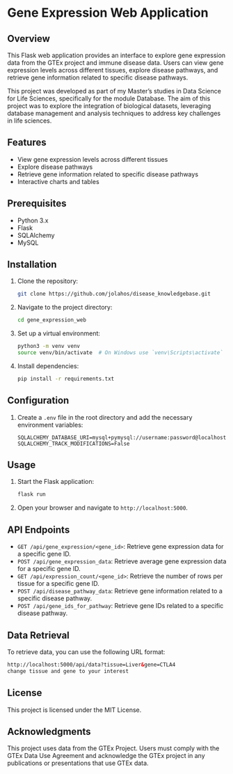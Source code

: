 # Gene Expression Web Application

## Overview
This Flask web application provides an interface to explore gene expression data from the GTEx project and immune disease data. Users can view gene expression levels across different tissues, explore disease pathways, and retrieve gene information related to specific disease pathways.

This project was developed as part of my Master’s studies in Data Science for Life Sciences, specifically for the module Database. The aim of this project was to explore the integration of biological datasets, leveraging database management and analysis techniques to address key challenges in life sciences.

## Features
- View gene expression levels across different tissues
- Explore disease pathways
- Retrieve gene information related to specific disease pathways
- Interactive charts and tables

## Prerequisites
- Python 3.x
- Flask
- SQLAlchemy
- MySQL

## Installation
1. Clone the repository:
    ```sh
    git clone https://github.com/jolahos/disease_knowledgebase.git
    ```
2. Navigate to the project directory:
    ```sh
    cd gene_expression_web
    ```
3. Set up a virtual environment:
    ```sh
    python3 -m venv venv
    source venv/bin/activate  # On Windows use `venv\Scripts\activate`
    ```
4. Install dependencies:
    ```sh
    pip install -r requirements.txt
    ```

## Configuration
1. Create a `.env` file in the root directory and add the necessary environment variables:
    ```env
    SQLALCHEMY_DATABASE_URI=mysql+pymysql://username:password@localhost/database_name
    SQLALCHEMY_TRACK_MODIFICATIONS=False
    ```

## Usage
1. Start the Flask application:
    ```sh
    flask run
    ```
2. Open your browser and navigate to `http://localhost:5000`.

## API Endpoints
- `GET /api/gene_expression/<gene_id>`: Retrieve gene expression data for a specific gene ID.
- `POST /api/gene_expression_data`: Retrieve average gene expression data for a specific gene ID.
- `GET /api/expression_count/<gene_id>`: Retrieve the number of rows per tissue for a specific gene ID.
- `POST /api/disease_pathway_data`: Retrieve gene information related to a specific disease pathway.
- `POST /api/gene_ids_for_pathway`: Retrieve gene IDs related to a specific disease pathway.

## Data Retrieval
To retrieve data, you can use the following URL format:
```html
http://localhost:5000/api/data?tissue=Liver&gene=CTLA4
change tissue and gene to your interest
```

## License
This project is licensed under the MIT License.

## Acknowledgments
This project uses data from the GTEx Project. Users must comply with the GTEx Data Use Agreement and acknowledge the GTEx project in any publications or presentations that use GTEx data.